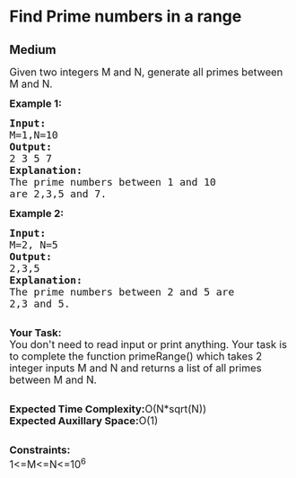 # Find Prime numbers in a range
## Medium 
<div class="problem-statement">
                <p></p><p><span style="font-size:18px">Given two integers M and N, generate all primes between M and N.</span></p>

<p><span style="font-size:18px"><strong>Example 1:</strong></span></p>

<pre><span style="font-size:18px"><strong>Input:</strong>
M=1,N=10
<strong>Output:</strong>
2 3 5 7
<strong>Explanation:</strong>
The prime numbers between 1 and 10
are 2,3,5 and 7.</span></pre>

<p><span style="font-size:18px"><strong>Example 2:</strong></span></p>

<pre><span style="font-size:18px"><strong>Input:</strong>
M=2, N=5
<strong>Output:</strong>
2,3,5
<strong>Explanation:</strong>
The prime numbers between 2 and 5 are 
2,3 and 5.</span></pre>

<p><br>
<span style="font-size:18px"><strong>Your Task:</strong><br>
You don't need to read input or print anything. Your task is to complete the function primeRange() which takes 2 integer inputs M and N and returns a list of all primes between M and N.</span></p>

<p><br>
<span style="font-size:18px"><strong>Expected Time Complexity:</strong>O(N*sqrt(N))<br>
<strong>Expected Auxillary Space:</strong>O(1)</span></p>

<p><br>
<span style="font-size:18px"><strong>Constraints:</strong><br>
1&lt;=M&lt;=N&lt;=10<sup>6</sup></span></p>
 <p></p>
            </div>